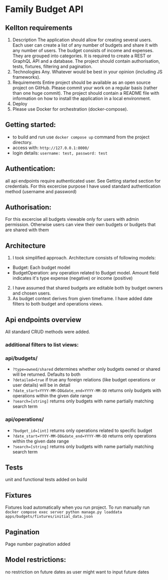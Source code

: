 # Family Budget API

## Kellton requirements
1. Description
The application should allow for creating several users. Each user can create a list of any
number of budgets and share it with any number of users. The budget consists of income
and expenses. They are grouped into categories. It is required to create a REST or
GraphQL API and a database. The project should contain authorisation, tests, fixtures,
filtering and pagination.
2. Technologies
Any. Whatever would be best in your opinion (including JS frameworks).
3. Requirements
Entire project should be available as an open source project on GitHub. Please commit
your work on a regular basis (rather than one huge commit). The project should contain a
README file with information on how to install the application in a local environment.
4. Deploy
5. Please use Docker for orchestration (docker-compose).


## Getting started:
- to build and run use ```docker compose up``` command from the project directory. 
- access with: ```http://127.0.0.1:8000/```
- login details: ```username: test, password: test```

## Authentication:
all api endpoints require authenticated user. See Getting started section for credentials. For this excercise purpose 
I have used standard authentication method (username and password)

## Authorisation:
For this excercise all budgets viewable only for users with admin permission. 
Otherwise users can view their own budgets or budgets that are shared with them

## Architecture
1. I took simplified approach. Architecture consists of following models:
* Budget: Each budget model
* BudgetOperation: any operation related to Budget model. Amount field indicates it's type expense (negative) 
or income (positive)

2. I have assumed that shared budgets are editable both by budget owners and chosen users.
3. As budget context derives from given timeframe. I have added date filters to both budget and operations views. 

## Api endpoints overview
All standard CRUD methods were added.

### additional filters to list views:

### api/budgets/ 
* ```?type=owned/shared``` determines whether only budgets owned or shared will be returned. Defaults to both
* ```?detailed=true``` if true any foreign relations (like budget operations or user details) will be in detail
* ```?date_start=YYYY-MM-DD&date_end=YYYY-MM-DD``` returns only budgets with operations within the given date range
* ```?search=[string]``` returns only budgets with name partially matching search term

### api/operations/
* ```?budget_id=[int]``` returns only operations related to specific budget
* ```?date_start=YYYY-MM-DD&date_end=YYYY-MM-DD``` returns only operations within the given date range
* ```?search=[string]``` returns only budgets with name partially matching search term

## Tests
unit and functional tests added on build

## Fixtures
Fixtures load automatically when you run project. 
To run manually run ```docker compose exec server python manage.py loaddata apps/budgets/fixtures/initial_data.json```

## Pagination
Page number pagination added

## Model restrictions:
no restriction on future dates as user might want to input future dates

